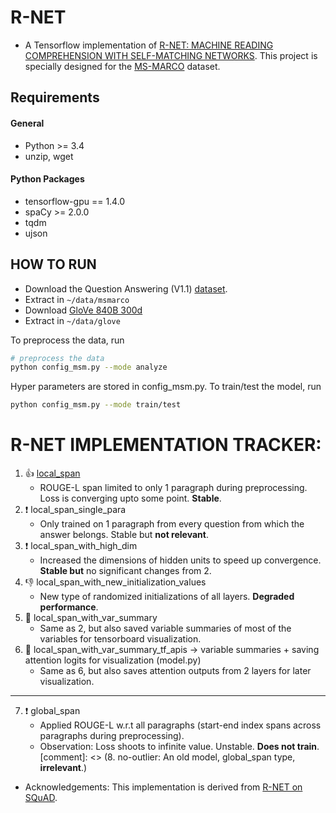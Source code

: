 # R-NET
  * A Tensorflow implementation of [R-NET: MACHINE READING COMPREHENSION WITH SELF-MATCHING NETWORKS](https://www.microsoft.com/en-us/research/wp-content/uploads/2017/05/r-net.pdf). This project is specially designed for the [MS-MARCO](https://arxiv.org/pdf/1611.09268.pdf) dataset.

## Requirements

#### General
  * Python >= 3.4
  * unzip, wget
#### Python Packages
  * tensorflow-gpu == 1.4.0
  * spaCy >= 2.0.0
  * tqdm
  * ujson

## HOW TO RUN

* Download the Question Answering (V1.1) [dataset](http://www.msmarco.org/dataset.aspx).
* Extract in `~/data/msmarco`
* Download [GloVe 840B 300d](http://nlp.stanford.edu/data/glove.840B.300d.zip)
* Extract in `~/data/glove`

To preprocess the data, run

```bash
# preprocess the data
python config_msm.py --mode analyze
```

Hyper parameters are stored in config_msm.py. To train/test the model, run

```bash
python config_msm.py --mode train/test
```

# R-NET IMPLEMENTATION TRACKER:

1. :+1: [local_span](local_span)
	* ROUGE-L span limited to only 1 paragraph during preprocessing. Loss is converging upto some point. **Stable**.
2. :heavy_exclamation_mark: local_span_single_para
	* Only trained on 1 paragraph from every question from which the answer belongs. Stable but **not relevant**.
3. :heavy_exclamation_mark: local_span_with_high_dim
	* Increased the dimensions of hidden units to speed up convergence. **Stable but** no significant changes from 2.
4. :-1: local_span_with_new_initialization_values 
	* New type of randomized initializations of all layers. **Degraded performance**.
5. :large_blue_circle: local_span_with_var_summary
	* Same as 2, but also saved variable summaries of most of the variables for tensorboard visualization.
6. :large_blue_circle: local_span_with_var_summary_tf_apis -> variable summaries + saving attention logits for visualization (model.py)
	* Same as 6, but also saves attention outputs from 2 layers for later visualization.
---
7. :heavy_exclamation_mark: global_span
	* Applied ROUGE-L w.r.t all paragraphs (start-end index spans across paragraphs during preprocessing). 
	* Observation: Loss shoots to infinite value. Unstable. **Does not train**.
[comment]: <> (8. no-outlier: An old model, global_span type, **irrelevant**.)

* Acknowledgements: This implementation is derived from [R-NET on SQuAD](https://github.com/HKUST-KnowComp/R-Net).